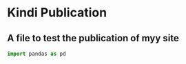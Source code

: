 
# Kindi Publication
## A file to test the publication of myy site
```python
import pandas as pd
```
